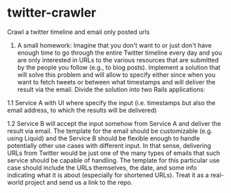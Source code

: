 # twitter-crawler
Crawl a twitter timeline and email only posted urls 


1.  A small homework: Imagine that you don't want to or just don't have enough time to go through the entire Twitter timeline every day and you are only interested in URLs to the various resources that are submitted by the people you follow (e.g., to blog posts). Implement a solution that will solve this problem and will allow to specify either since when you want to fetch tweets or between what timestamps and will deliver the result via the email. Divide the solution into two Rails applications:

1.1 Service A with UI where specify the input (i.e. timestamps but also the email address, to which the results will be delivered)

1.2 Service B will accept the input somehow from Service A and deliver the result via email. The template for the email should be customizable (e.g. using Liquid) and the Service B should be flexible enough to handle potentially other use cases with different input. In that sense, delivering URLs from Twitter would be just one of the many types of emails that such service should be capable of handling. The template for this particular use case should include the URLs themselves, the date, and some info indicating what it is about (especially for shortened URLs). Treat it as a real-world project and send us a link to the repo. 
